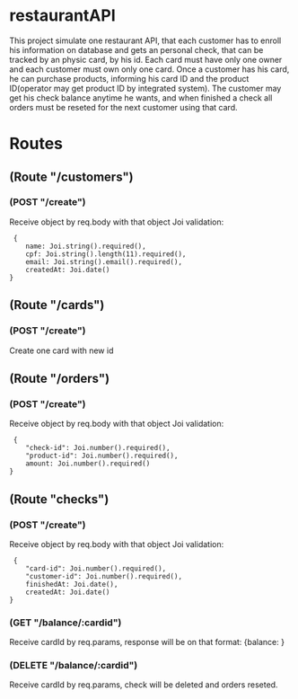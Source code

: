 # restaurantAPI

This project simulate one restaurant API, that each customer has to enroll his information on database and gets an personal check, that can be tracked by an physic card, by his id. Each card must have only one owner and each customer must own only one card. Once a customer has his card, he can purchase products, informing his card ID and the product ID(operator may get product ID by integrated system). The customer may get his check balance anytime he wants, and when finished a check all orders must be reseted for the next customer using that card.

# Routes
## (Route "/customers")
### (POST "/create")
  Receive object by req.body with that object Joi validation:
  
     {
        name: Joi.string().required(),
        cpf: Joi.string().length(11).required(),
        email: Joi.string().email().required(),
        createdAt: Joi.date()
    }

## (Route "/cards")
### (POST "/create")
  Create one card with new id
  
## (Route "/orders")
### (POST "/create")
  Receive object by req.body with that object Joi validation:
  
     {
        "check-id": Joi.number().required(),
        "product-id": Joi.number().required(),
        amount: Joi.number().required()
    }
    
## (Route "checks")
### (POST "/create")
  Receive object by req.body with that object Joi validation:
  
     {
        "card-id": Joi.number().required(),
        "customer-id": Joi.number().required(),
        finishedAt: Joi.date(),
        createdAt: Joi.date()
    }
    
### (GET "/balance/:cardid")
  Receive cardId by req.params, response will be on that format:
    {balance: <Number>}
    
### (DELETE "/balance/:cardid")
  Receive cardId by req.params, check will be deleted and orders reseted.

